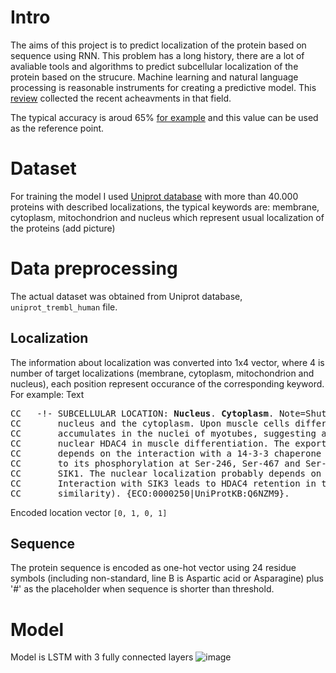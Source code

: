 # Intro

The aims of this project is to predict localization of the protein based on sequence using RNN. This problem has a long history, there are a lot of avaliable tools and algorithms to predict subcellular localization of the protein based on the strucure. Machine learning and natural language processing is reasonable instruments for creating a predictive model. This [review](https://www.frontiersin.org/articles/10.3389/fbinf.2022.910531/full) collected the recent acheavments in that field.

The typical accuracy is aroud 65% [for example](https://link.springer.com/article/10.1007/s11517-020-02275-w) and this value can be used as the reference point.

# Dataset

For training the model I used [Uniprot database](https://www.uniprot.org/) with more than 40.000 proteins with described localizations, the typical keywords are: membrane, cytoplasm, mitochondrion and nucleus which represent usual localization of the proteins (add picture)

# Data preprocessing 
The actual dataset was obtained from Uniprot database, `uniprot_trembl_human` file.

## Localization
The information about localization was converted into 1x4 vector, where 4 is number of target localizations (membrane, cytoplasm, mitochondrion and nucleus), each position represent occurance of the corresponding keyword. For example:
Text
<pre>
CC   -!- SUBCELLULAR LOCATION: <b>Nucleus</b>. <b>Cytoplasm</b>. Note=Shuttles between the
CC       nucleus and the cytoplasm. Upon muscle cells differentiation, it
CC       accumulates in the nuclei of myotubes, suggesting a positive role of
CC       nuclear HDAC4 in muscle differentiation. The export to cytoplasm
CC       depends on the interaction with a 14-3-3 chaperone protein and is due
CC       to its phosphorylation at Ser-246, Ser-467 and Ser-632 by CaMK4 and
CC       SIK1. The nuclear localization probably depends on sumoylation.
CC       Interaction with SIK3 leads to HDAC4 retention in the cytoplasm (By
CC       similarity). {ECO:0000250|UniProtKB:Q6NZM9}.
</pre>

Encoded location vector
`[0, 1, 0, 1]`

## Sequence
The protein sequence is encoded as one-hot vector using 24 residue symbols (including non-standard, line B is Aspartic acid or Asparagine) plus '#' as the placeholder when sequence is shorter than threshold. 

# Model
Model is LSTM with 3 fully connected layers
![image](docs/eq2loc.png)
